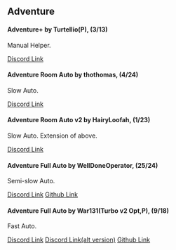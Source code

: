 ## Adventure
#### Adventure+ by Turtellio(P), (3/13)
Manual Helper.

[Discord Link](https://discord.com/channels/488444879836413975/850425171059933272/944684024444620840)

#### Adventure Room Auto by thothomas, (4/24)
Slow Auto.

[Discord Link](https://discord.com/channels/488444879836413975/850425171059933272/943077940986544128)

#### Adventure Room Auto v2 by HairyLoofah, (1/23)
Slow Auto. Extension of above.

[Discord Link](https://discord.com/channels/488444879836413975/850425171059933272/943726425662447636)

#### Adventure Full Auto by WellDoneOperator, (25/24)
Semi-slow Auto.

[Discord Link](https://discord.com/channels/488444879836413975/850425171059933272/950513616682119269)
[Github Link](https://github.com/WellDoneOperator/PerfectTower2Adventure/tree/main)

#### Adventure Full Auto by War131(Turbo v2 Opt,P), (9/18)
Fast Auto.

[Discord Link](https://discord.com/channels/488444879836413975/850425171059933272/964926144338067456)
[Discord Link(alt version)](https://discord.com/channels/488444879836413975/783731338304946217/975487941134680164)
[Github Link](https://github.com/xWar131x/TPT2/tree/main/adventure)
